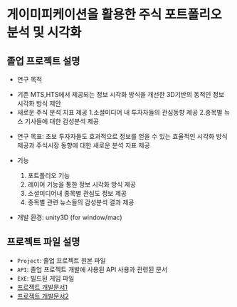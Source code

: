 # 게이미피케이션을 활용한 주식 포트폴리오 분석 및 시각화

## 졸업 프로젝트 설명

* 연구 목적
- 기존 MTS,HTS에서 제공되는 정보 시각화 방식을 개선한 3D기반의 동적인 정보 시각화 방식 제안 
- 새로운 주식 분석 지표 제공
  1.소셜미디어 내 투자자들의 관심동향 제공
  2.종목별 뉴스 기사들에 대한 감성분석 제공

* 연구 목표: 초보 투자자들도 효과적으로 정보를 얻을 수 있는 효율적인 시각화 방식 제공과 주식시장 동향에 대한 새로운 분석 지표 제공

* 기능
  1. 포트폴리오 기능
  2. 레이어 기능을 통한 정보 시각화 방식 제공
  3. 소셜미디어내 종목별 관심도 정보 제공
  4. 종목별 관련 뉴스들의 감성분석 결과 제공

* 개발 환경: unity3D (for window/mac) 

## 프로젝트 파일 설명
 
 * `Project`: 졸업 프로젝트 원본 파일 
 * `API`: 졸업 프로젝트 개발에 사용된 API 사용과 관련된 문서
 * `EXE`: 빌드된 게임 파일 
 * [프로젝트 개발문서1](https://docs.google.com/document/d/1tuIHSd5zLhlpO3-iiiPaRaQ_29pljF6nVNqXlcJVMp4/edit)
 * [프로젝트 개발문서2](https://docs.google.com/document/d/1zfq5J5_YUFQ3t67Vtsd0CIGxtNTGYoTzoCyMeq5ZCHo/edit)
